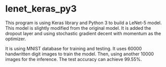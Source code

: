 # lenet_keras_py3
This program is using Keras library and Python 3 to build a LeNet-5 model. This model is slightly modified from the original model. It is added the dropout layer and using stochastic gradient decent with momentum as the optimizer.

It is using MNIST database for training and testing. It uses 60000 handwritten digit images to train the model. Then, using another 10000 images for the inference. The test accuracy can achieve 99.55%.
